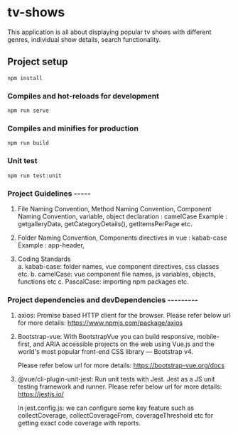 # tv-shows
This application is all about displaying popular tv shows with different genres, individual show details, search functionality.


## Project setup
```
npm install
```

### Compiles and hot-reloads for development
```
npm run serve
```

### Compiles and minifies for production
```
npm run build
```

### Unit test
```
npm run test:unit
```

### Project Guidelines -----

1) File Naming Convention, 
   Method Naming Convention, 
   Component Naming Convention,
   variable, object declaration : camelCase
   Example : getgalleryData, getCategoryDetails(), getItemsPerPage etc. 

2) Folder Naming Convention, Components directives in vue : kabab-case
   Example : app-header, <app-header />

3) Coding Standards  
   a. kabab-case:
      folder names, vue component directives, css classes etc.
   b. camelCase:
      vue component file names, js variables, objects, functions etc
   c. PascalCase:
      importing npm packages etc. 

### Project dependencies and devDependencies ---------
1. axios:
   Promise based HTTP client for the browser.
   Please refer below url for more details:
   https://www.npmjs.com/package/axios   

2. Bootstrap-vue:
   With BootstrapVue you can build responsive, mobile-first, and ARIA accessible projects on the web using Vue.js and the world's most popular front-end CSS library — Bootstrap v4.

   Please refer below url for more details:
   https://bootstrap-vue.org/docs

3. @vue/cli-plugin-unit-jest:
   Run unit tests with Jest. Jest as a JS unit testing framework and runner.
   Please refer below url for more details:
   https://jestjs.io/

   In jest.config.js: we can configure some key feature such as collectCoverage, collectCoverageFrom, coverageThreshold etc
   for getting exact code coverage with reports.
  
